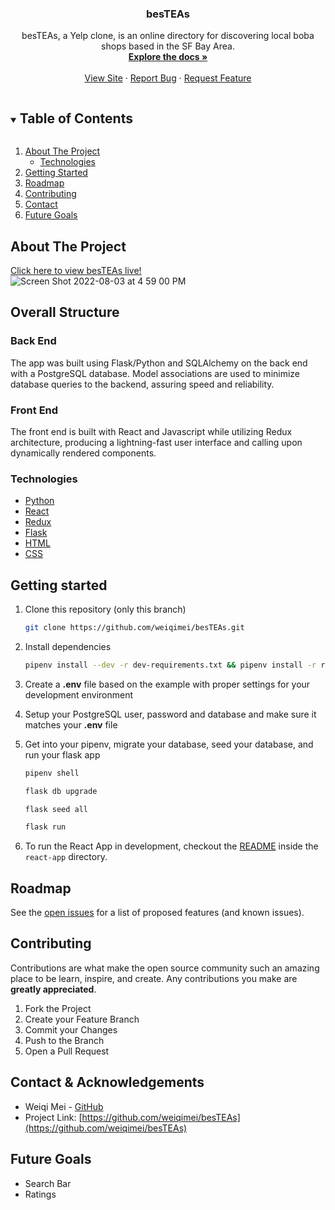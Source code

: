 <p align="center">

  <h3 align="center">besTEAs</h3>

  <p align="center">
   besTEAs, a Yelp clone, is an online directory for discovering local boba shops based in the SF Bay Area.
    <br />
    <a href="https://github.com/weiqimei/besTEAs"><strong>Explore the docs »</strong></a>
    <br />
    <br />
    <a href="https://besteas.herokuapp.com/">View Site</a>
    ·
    <a href="https://github.com/weiqimei/besTEAs/issues">Report Bug</a>
    ·
    <a href="https://github.com/weiqimei/besTEAs/issues">Request Feature</a>
  </p>
</p>


<details open="open">
  <summary><h2 style="display: inline-block">Table of Contents</h2></summary>
  <ol>
    <li>
      <a href="#about-the-project">About The Project</a>
      <ul>
        <li><a href="technologies">Technologies</a></li>
      </ul>
    </li>
    <li><a href="#getting-started">Getting Started</a></li>
    <li><a href="#roadmap">Roadmap</a></li>
    <li><a href="#contributing">Contributing</a></li>
    <li><a href="#contact">Contact</a></li>
    <li><a href="#future-goals">Future Goals</a></li>
  </ol>
</details>


## About The Project


[Click here to view besTEAs live!](https://besteas.herokuapp.com/)
<br>
![Screen Shot 2022-08-03 at 4 59 00 PM](https://user-images.githubusercontent.com/99014726/182734490-f4698164-1eab-4ac7-a712-392fdf0fbf32.png)
</br>


## Overall Structure

### Back End

The app was built using Flask/Python and SQLAlchemy on the back end with a PostgreSQL database.
Model associations are used to minimize database queries to the backend, assuring speed and reliability.

### Front End

The front end is built with React and Javascript while utilizing Redux architecture, producing a lightning-fast user interface and calling upon dynamically rendered components.


### Technologies

- [Python](https://www.python.org/)
- [React](https://reactjs.org/)
- [Redux](https://redux.js.org/)
- [Flask](https://flask.palletsprojects.com/en/2.1.x/)
- [HTML](https://html.com/)
- [CSS](http://www.css3.info/)



## Getting started
1. Clone this repository (only this branch)

   ```bash
   git clone https://github.com/weiqimei/besTEAs.git
   ```

2. Install dependencies

      ```bash
      pipenv install --dev -r dev-requirements.txt && pipenv install -r requirements.txt
      ```

3. Create a **.env** file based on the example with proper settings for your
   development environment
4. Setup your PostgreSQL user, password and database and make sure it matches your **.env** file

5. Get into your pipenv, migrate your database, seed your database, and run your flask app

   ```bash
   pipenv shell
   ```

   ```bash
   flask db upgrade
   ```

   ```bash
   flask seed all
   ```

   ```bash
   flask run
   ```

6. To run the React App in development, checkout the [README](./react-app/README.md) inside the `react-app` directory.



## Roadmap
See the [open issues](https://github.com/weiqimei/besTEAs/issues) for a list of proposed features (and known issues).


## Contributing

Contributions are what make the open source community such an amazing place to be learn, inspire, and create. Any contributions you make are **greatly appreciated**.
1. Fork the Project
2. Create your Feature Branch
3. Commit your Changes 
4. Push to the Branch 
5. Open a Pull Request


## Contact & Acknowledgements
- Weiqi Mei - [GitHub](https://github.com/weiqimei)
- Project Link: [https://github.com/weiqimei/besTEAs](https://github.com/weiqimei/besTEAs)



## Future Goals
- Search Bar
- Ratings
